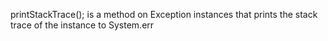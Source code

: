 printStackTrace(); is a method on Exception instances that prints the stack trace of the instance to System.err

